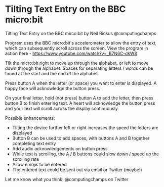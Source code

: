 # Tilting Text Entry on the BBC micro:bit


 Tilting Text Entry on the BBC mirco:bit by Neil Rickus @computingchamps

 Program uses the BBC micro:bit's accelerometer to allow the entry of text, which can subsequently scroll across the screen.
 View the program in action here - https://www.youtube.com/watch?v=_B7N6C-dkW8

 Tilt the micro:bit right to move up through the alphabet, or left to move down through the alphabet.
 Spaces for separating letters / words can be found at the start and the end of the alphabet.

 Press button A when the letter (or space) you want to enter is displayed. A happy face will acknowledge the button press.

 On your final letter, hold (not press) button A to add the letter, then press button B to finish entering text.
 A heart will acknowledge the button press and your text will scroll across the display continuously.

 Possible enhancements:
 - Tilting the device further left or right increases the speed the letters are displayed
 - Button B can be used to add spaces, with buttons A and B together completing text entry
 - Add audio acknowledgements on button press
 - While text is scrolling, the A / B buttons could slow down / speed up the scrolling rate
 - Allow emojis to be entered
 - The entered text could be sent out via email or Twitter (maybe!)

 Let me know what you think! @computingchamps on Twitter

